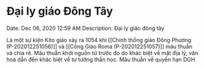 # Đại ly giáo Đông Tây

Date: Dec 06, 2020 12:59 AM
Description: Đại ly giáo đông tây

Là một sự kiện Kito giáo xảy ra 1054 khi [[Chính thống giáo Đông Phương (P-202012251056)]] và [[Công Giáo Roma (P-202012251057)]] mâu thuẫn và chia rẽ. Mâu thuẫn khởi nguồn từ trước đo do khác biệt về mặt địa lý, văn hoá dẫn đến khác biệt về tư tưởng thần học. Mâu thuẫn về quyền hạn DGH